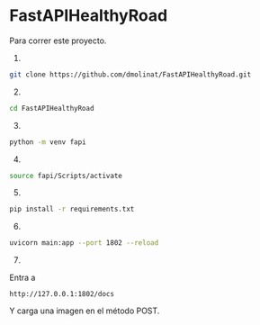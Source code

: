 # FastAPIHealthyRoad

Para correr este proyecto.

1. 
```bash
git clone https://github.com/dmolinat/FastAPIHealthyRoad.git
```

2.
```bash
cd FastAPIHealthyRoad
```

3.
```bash
python -m venv fapi
```

4.
```bash
source fapi/Scripts/activate
```

5.
```bash
pip install -r requirements.txt
```

6.
```bash
uvicorn main:app --port 1802 --reload
```

7.
Entra a
```http
http://127.0.0.1:1802/docs
```
Y carga una imagen en el método POST.


